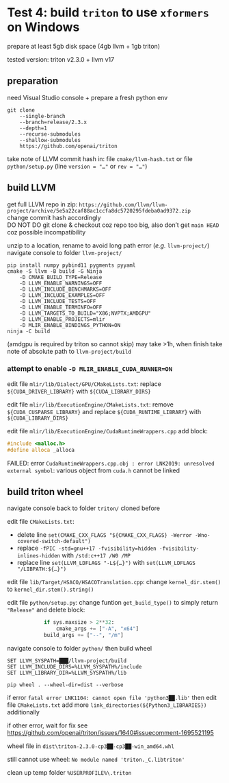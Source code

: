# Test 4: build `triton` to use `xformers` on Windows

prepare at least 5gb disk space (4gb llvm + 1gb triton)

tested version: triton v2.3.0 + llvm v17

## preparation

need Visual Studio console + prepare a fresh python env
```
git clone
	--single-branch
	--branch=release/2.3.x
	--depth=1
	--recurse-submodules
	--shallow-submodules
	https://github.com/openai/triton
```
take note of LLVM commit hash in: file `cmake/llvm-hash.txt` or file `python/setup.py` (line `version = "…"` or `rev = "…"`)

## build LLVM

get full LLVM repo in zip: `https://github.com/llvm/llvm-project/archive/5e5a22caf88ac1ccfa8dc5720295fdeba0ad9372.zip`<br />
change commit hash accordingly<br />
DO NOT DO git clone & checkout coz repo too big, also don’t get `main HEAD` coz possible incompatibility

unzip to a location, rename to avoid long path error (*e.g.* `llvm-project/`)<br />navigate console to folder `llvm-project/`
```
pip install numpy pybind11 pygments pyyaml
cmake -S llvm -B build -G Ninja
	-D CMAKE_BUILD_TYPE=Release
	-D LLVM_ENABLE_WARNINGS=OFF
	-D LLVM_INCLUDE_BENCHMARKS=OFF
	-D LLVM_INCLUDE_EXAMPLES=OFF
	-D LLVM_INCLUDE_TESTS=OFF
	-D LLVM_ENABLE_TERMINFO=OFF
	-D LLVM_TARGETS_TO_BUILD="X86;NVPTX;AMDGPU"
	-D LLVM_ENABLE_PROJECTS=mlir
	-D MLIR_ENABLE_BINDINGS_PYTHON=ON
ninja -C build
```
(amdgpu is required by triton so cannot skip) may take >1h, when finish take note of absolute path to `llvm-project/build`

### attempt to enable `-D MLIR_ENABLE_CUDA_RUNNER=ON`

edit file `mlir/lib/Dialect/GPU/CMakeLists.txt`: replace `${CUDA_DRIVER_LIBRARY}` with `${CUDA_LIBRARY_DIRS}`

edit file `mlir/lib/ExecutionEngine/CMakeLists.txt`: remove `${CUDA_CUSPARSE_LIBRARY}` and replace `${CUDA_RUNTIME_LIBRARY}` with `${CUDA_LIBRARY_DIRS}`

edit file `mlir/lib/ExecutionEngine/CudaRuntimeWrappers.cpp` add block:
```cpp
#include <malloc.h>
#define alloca _alloca
```
FAILED: error `CudaRuntimeWrappers.cpp.obj : error LNK2019: unresolved external symbol`: various object from `cuda.h` cannot be linked

## build triton wheel

navigate console back to folder `triton/` cloned before

edit file `CMakeLists.txt`:
- delete line `set(CMAKE_CXX_FLAGS "${CMAKE_CXX_FLAGS} -Werror -Wno-covered-switch-default")`
- replace `-fPIC -std=gnu++17 -fvisibility=hidden -fvisibility-inlines-hidden` with `/std:c++17 /W0 /MP`
- replace line `set(LLVM_LDFLAGS "-L${…}")` with `set(LLVM_LDFLAGS "/LIBPATH:${…}")`

edit file `lib/Target/HSACO/HSACOTranslation.cpp`: change `kernel_dir.stem()` to `kernel_dir.stem().string()`

edit file `python/setup.py`: change funtion `get_build_type()` to simply return `"Release"` and delete block:
```python
            if sys.maxsize > 2**32:
                cmake_args += ["-A", "x64"]
            build_args += ["--", "/m"]
```
navigate console to folder `python/` then build wheel
```batchfile
SET LLVM_SYSPATH=███/llvm-project/build
SET LLVM_INCLUDE_DIRS=%LLVM_SYSPATH%/include
SET LLVM_LIBRARY_DIR=%LLVM_SYSPATH%/lib

pip wheel . --wheel-dir=dist --verbose
```
if error `fatal error LNK1104: cannot open file 'python3██.lib'` then edit file `CMakeLists.txt` add more `link_directories(${Python3_LIBRARIES})` additionally

if other error, wait for fix see https://github.com/openai/triton/issues/1640#issuecomment-1695521195

wheel file in `dist\triton-2.3.0-cp3██-cp3██-win_amd64.whl`

still cannot use wheel: `No module named 'triton._C.libtriton'`

clean up temp folder `%USERPROFILE%\.triton`
